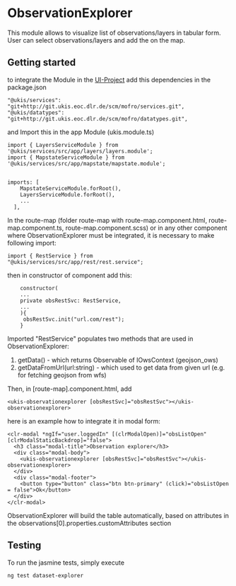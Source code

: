 # ObservationExplorer

This module allows to visualize list of observations/layers in tabular form. User can select observations/layers and add the on the map.

## Getting started

to integrate the Module in the [UI-Project](http://git.ukis.eoc.dlr.de/projects/MOFRO/repos/ui-core/browse) add this dependencies in the package.json

```
"@ukis/services": "git+http://git.ukis.eoc.dlr.de/scm/mofro/services.git",
"@ukis/datatypes": "git+http://git.ukis.eoc.dlr.de/scm/mofro/datatypes.git",
```

and Import this in the app Module (ukis.module.ts)
```
import { LayersServiceModule } from '@ukis/services/src/app/layers/layers.module';
import { MapstateServiceModule } from '@ukis/services/src/app/mapstate/mapstate.module';


imports: [
    MapstateServiceModule.forRoot(),
    LayersServiceModule.forRoot(),
    ...
  ],
```

In the route-map (folder route-map with route-map.component.html, route-map.component.ts, route-map.component.scss) or in any other component where ObservationExplorer must be integrated, it is necessary to make following import:

```
import { RestService } from "@ukis/services/src/app/rest/rest.service";
```
then in constructor of component add this:
```
    constructor(
    ...
    private obsRestSvc: RestService,
    ...
    ){
     obsRestSvc.init("url.com/rest");
    }

```

Imported "RestService" populates two methods that are used in ObservationExplorer:

1) getData() - which returns Observable of IOwsContext (geojson_ows)
2) getDataFromUrl(url:string) - which used to get data from given url (e.g. for fetching geojson from wfs)


Then, in [route-map].component.html, add 
```
<ukis-observationexplorer [obsRestSvc]="obsRestSvc"></ukis-observationexplorer>
```

here is an example how to integrate it in modal form:

```
<clr-modal *ngIf="user.loggedIn" [(clrModalOpen)]="obsListOpen" [clrModalStaticBackdrop]="false">
  <h3 class="modal-title">Observation explorer</h3>
  <div class="modal-body">
    <ukis-observationexplorer [obsRestSvc]="obsRestSvc"></ukis-observationexplorer>
  </div>
  <div class="modal-footer">
    <button type="button" class="btn btn-primary" (click)="obsListOpen = false">Ok</button>
  </div>
</clr-modal>
```

ObservationExplorer will build the table automatically, based on attributes in the observations[0].properties.customAttributes section


## Testing 

To run the jasmine tests, simply execute 
```
ng test dataset-explorer
```